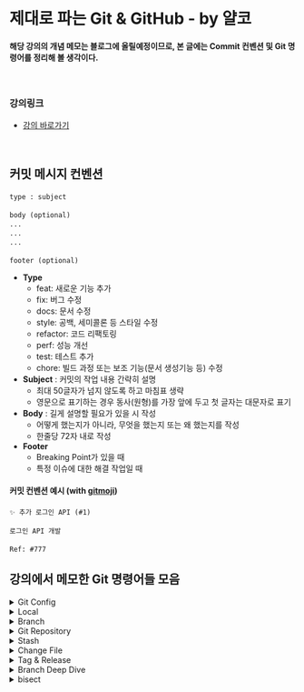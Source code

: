 # 제대로 파는 Git & GitHub - by 얄코

#### 해당 강의의 개념 메모는 블로그에 올릴예정이므로, 본 글에는 Commit 컨벤션 및 Git 명령어를 정리해 볼 생각이다.


<br>


### 강의링크

- [강의 바로가기](https://www.inflearn.com/course/%EC%A0%9C%EB%8C%80%EB%A1%9C-%ED%8C%8C%EB%8A%94-%EA%B9%83)


<br>


## 커밋 메시지 컨벤션
```
type : subject

body (optional)
...
...
...

footer (optional)
```
- **Type**
  - feat: 새로운 기능 추가
  - fix: 버그 수정
  - docs:	문서 수정
  - style:	공백, 세미콜론 등 스타일 수정
  - refactor:	코드 리팩토링
  - perf:	성능 개선
  - test:	테스트 추가
  - chore:	빌드 과정 또는 보조 기능(문서 생성기능 등) 수정
- **Subject** : 커밋의 작업 내용 간략히 설명
  -  최대 50글자가 넘지 않도록 하고 마침표 생략
  -  영문으로 표기하는 경우 동사(원형)를 가장 앞에 두고 첫 글자는 대문자로 표기
- **Body** : 길게 설명할 필요가 있을 시 작성
  - 어떻게 했는지가 아니라, 무엇을 했는지 또는 왜 했는지를 작성
  - 한줄당 72자 내로 작성
- **Footer**
  -  Breaking Point가 있을 때
  -  특정 이슈에 대한 해결 작업일 때

#### 커밋 컨벤션 예시 (with [gitmoji](https://gitmoji.dev/))
```
✨ 추가 로그인 API (#1)

로그인 API 개발

Ref: #777
```

## 강의에서 메모한 Git 명령어들 모음

<details>
<summary>Git Config</summary>
<div markdown="1">       

  - 현재 모든 설정값 보기
      - ```git config (global) —list```
      - j : ↓  ,  k : ↑
  - 전역 이름 설정
      - ```git config --global user.name "이름"```
  - 전역 이름 확인
      - ```git config --global user.name```
  - 전역 이메일 설정
      - ```git config --global user.email "이메일"```
  - 전역 이메일 확인
      - ```git config --global user.email```

> #### ⭐ 전역 설정이 아닌 해당 워크스페이스 설정일 시 --global 을 제외하면 됨 ⭐


  - 기본 브랜치명 변경
      - ```git config --global init.defaultBranch main```

  - 줄바꿈 호환 문제 해결 (윈도우: true / 맥: input)
      - ```git config --global core.autocrlf true```
  
  - pull 기본 전략 선택 (merge or rebase)
      - ```git config pull.rebase false``` → merge 방식
      - ```git config pull.rebase true``` → rebase 방식

  - Git 단축키 설정
      - ```git config --global alias.(지정할 단축키) “명령어”```
      - ex) git config --global alias.cam “commit -am”
  
  - push 시 로컬과 동일한 브랜치명 설정
    - ```git config --global push.default current```

</div>
</details>


<details>
<summary>Local</summary>
<div markdown="1">
  
- 워크스페이스에 git 세팅
    - ```git init```
- stage에 올리기
    - ```git add {파일명}```
- 모든 파일 stage에 올리기
    - ```git add .```
- commit
    - 일반 커밋
        - vi 모드 → 메시지 입력후 종료(:wq!) 시 커밋진행
        - [IntelliJ vi 모드 입력 닫기(esc) 안될 시 설정방법](https://sw-architect.tistory.com/20)
    - 커밋메시지 입력과 동시에 커밋
        - ```git commit -m {”커밋메시지”}```
    - add+commit (untracked 파일이 없을 시)
        - ```git commit -am {“메시지”}```
    - 커밋메시지 변경
      - ```git commit --amend -m 'Add members to Panthers and Pumas'```
- git 상태 확인
    - ```git status```
- git 상태 자세히 확인
    - ```git diff```
    - 터미널 창이 충분하지 않을 경우 읽기모드로 들어감
        
        
        | 작업 | Vi 명령어 | 상세 |
        | --- | --- | --- |
        | 위로 스크롤 | k | git log등에서 내역이 길 때 사용 |
        | 아래로 스크롤 | j | git log등에서 내역이 길 때 사용 |
        | 끄기 | :q | :가 입력되어 있으므로 q만 눌러도 됨|

</div>
</details>


<details>
<summary>Branch</summary>
<div markdown="1">       

 - 브랜치 생성
    - ```git branch {브랜치명}```
- 브랜치 목록 확인
    - ```git branch```
- 브랜치 이동
    - ```git switch {브랜치명}```
    - ```git checkout {브랜치명}```
        - git 2.23 버전부터 checkout이 분리됨
        1. switch
        2. restore
- 브랜치 생성과 동시에 이동
    - ```git switch -c {브랜치명}```
    - ```git checkout -b {브랜치명}```
- 브랜치 삭제
    - ```git branch -d {브랜치명}```
- 브랜치명 변경
    - ```git branch -m {기존 브랜치명} {새 브랜치명}```
- 브랜치 합치기
    - merge
        - ```git merge {합쳐질 브랜치명}```
    - merge 중단
        - ```git merge --abort```
    - rebase
        1. ```git switch {합쳐질 브랜치명}```
        2. ```git rebase {합칠 브랜치명}```
        3. ```git merge {합친 브랜치명}```
        합친 브랜치의 헤드를 merge를 통하여 가지 끝까지로 이동
    - rebase 중단
        - ```git rebase --abort```
    - 충돌 한건 수정 후 stage에 올리고 계속 진행
        - ```git rebase --continue ```
- 로컬에 동일한 이름의 브랜치를 생성, 연결하여 switch
    - ```git switch -t origin/{브랜치명}```
- 원격 브랜치 삭제
    - ```git push {원격이름} --delete {원격의 브랜치명}```
 
</div>
</details>


<details>
<summary>Git Repository</summary>
<div markdown="1">       

- git 원격 저장소 추가
    - ```git remote add origin {원격 저장소 주소}```
- 기본 브랜치명을 main으로 변경
    - ```git branch -M main```
- 원격에 push
    - ```git push -u origin main```
    - -u : 현재 브랜치와 명시된 원격 브랜치를 default로 연결
- 원격 저장소에 commit 내역 밀어올리기
    - ```git push```
- 원격의 commit 내역 당겨오기
    - ```git pull```
- push 할 시 pull 하는 두가지 방법
    - merge 방식
        - ```git pull --no-rebase```
    - rebase 방식
        - ```git pull --rebase```
    - pull이 완료된 후 push 진행
- 로컬의 commit 내역으로 강제 push
    - ```git push --force```
- 원격의 변경사항 업데이트
    - ```git fetch```

</div>
</details>


<details>
<summary>Stash</summary>
<div markdown="1">       

  - 변경사항 보관
    - ```git stash```
  - 변경사항 적용
    - pop : apply + drop
    - ```git stash pop```
  - 변경사항 일부 보관
    - ```git stash -p```
  - 메시지와 함께 보관
    - ```git stash -m '스태시 테스트'```
  - 스태시 목록 보기
    - ```git stash list```

</div>
</details>


<details>
<summary>Change File</summary>
<div markdown="1">       

![img.png](images/git_3space.png)
  
  - Working directory 내의 특정 파일 복구
    - ```git restore {파일명}```
  - Working directory 내 모든 파일 복구
    - ```git restore . ```
  - 변경상태를 스테이지에서 워킹 디렉토리로 돌려놓기
    - Stage -> unStage
    - ```git restore --staged {파일명}```
  - 파일을 특정 커밋 상태로 되돌리기
    - ```git restore --source={헤드 또는 커밋해시} {파일명}```
  
  - Reset
    - Local Repository → Staging area
        - ```git reset --soft```
    - Local Repository → Working directory (default)
        - ```git reset```
        - ```git reset --mixed```
    - 수정사항 완전히 삭제
        - ```git reset --hard```
- Revert
    - default
        - ```git revert {되돌릴 커밋해시}```
    - commit 하지 않고 revert
        - ```git revert --no-commit {되돌릴 커밋해시}```


</div>
</details>

<details>
<summary>Tag & Release</summary>
<div markdown="1">       

**Local**
- 마지막 커밋에 태그 생성
    - `git tag v2.0.0`
- 특정 커밋에 태그 생성
    - `git tag {태그명} {커밋 해시} -m {메시지}`
    - ex) `git tag v2.0.0 -m '자진모리 버전'`
- 태그 삭제
  - `git tag -d {태그명}`
- 태그 목록 보기
  - `git tag`
- 특정 태그 보기
  - `git show {태그명}`
- 원하는 패턴으로 태그목록 보기
    - `git tag -l '{패턴}''`
    - ex) `git tag -l 'v1.*'`

**원격**
- 로컬의 모든 태그 원격으로 올리기
    - `git push --tags`
- 특정 태그 원격에 올리기
    - `git push {원격명} {태그명}`
- 특정 태그 원격에서 삭제
    - `git push --delete {원격명} {태그명}`
    

**릴리즈 버전**
```
📢 릴리즈 버전 유형
    v 2 . 0 . 0
     주   부  수
-----------------------------------------------------
     주 : 기존 버전과 호환되지 않게 API가 바뀔 때
     부 : 기존 버전과 호환되면서 새로운 기능을 추가할 때
     수 : 기존 버전과 호환되면서 버그를 수정할 때 
``` 
**릴리즈 방법**

![img.png](images/git_release.jpg)
1. GitHub에서 태그 목록 이동
2. Create release
3. Title & Describe 작성 후 Publish release
</div>
</details>


<details>
<summary>Branch Deep Dive</summary>
<div markdown="1">       


- 다른 브랜치의 원하는 커밋 **복제**하여 가져오기 (cherry-pick)
    - `git cherry-pick {따올 커밋의 해시}`
- 다른 브랜치에서 파생된 브랜치 **옮겨붙이기** (rebase --onto)
    - `git rebase --onto {옮겨붙일 브랜치} {이동할 브랜치의 파생된 브랜치} {이동할 브랜치}`
- 다른 커밋들을 하나로 묶어 가져오기 (squash)
    - `git merge --squash {대상 브랜치}`
    
--- 
### 3-way merge vs Fast-forword

![img.png](images/fastForword_vs_3wayMerge.jpg)


| 3-way merge | Fast-forward |
| --- | --- |
| 병합되는 모양새 | 하나로 합쳐지는 모양새 (rebase와 비슷) |
| 요약: 가지가 나눠지는 뿌리 + 본 브랜치 + 분기 브랜치 | 요약: 본 브랜치의 헤드를 이동시킨다 |
| 사용 시점: 브랜치를 공유하여 협업하는 상황에서는 무조건 이 방식을 사용, 병합 기록을 남겨야 할 상황에 사용 | 사용 시점: 두 브랜치가 공통 커밋을 조상으로 갖고 있고, 한쪽 브랜치에만 이후 커밋이 있는경우 병합을 위한 다른 커밋이 필요 없을때 사용 |
| 단점: 병합을 위한 다른 커밋이 필요 없는 경우엔 불필요한 커밋 하나가 추가된다. | 단점: 작업 후 어떤 브랜치를 사용한지, 언제 병합했는지 기록이 전혀 남지 않음 |



### Gitflow

![img.png](images/gitflow.png)

| 브랜치 | 용도 |
| --- | --- |
|main|제품 출시/배포|
|develop|다음 출시/배포를 위한 개발 진행|
|release|출시/배포 전 테스트 진행(QA)|
|feature|기능 개발|
|hotfix|긴급한 버그 수정|

</div>
</details>



<details>
<summary>bisect</summary>
<div markdown="1">       

### 오류가 발생한 시점을 이진탐색으로 찾아내는 방법

1. 이진탐색 시작 
    - `git bisect start`
2. 오류 발생 지점임을 표시
    - `git bisect bad`
3. 의심 지점(커밋)으로 이동
    - `git checkout {해당 커밋해시}`
4. 오류 없을 시 양호함 표시
    - `git bisect good`
    - 오류 발생 시 2번내용 진행
```
📢 4번부터는 good / bad 에 따라서 start 지점과 현재커밋 사이 절반을 딱 잘라서 중간 부분으로 이동하면서 계속 체크함
   마지막엔 문제되는 커밋내역을 알려줌
```

5. 이진 탐색 종료
    - git bisect reset

</div>
</details>




